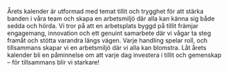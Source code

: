 Årets kalender är utformad med temat tillit och trygghet för att stärka banden i våra team och skapa en arbetsmiljö där alla kan känna sig både sedda och hörda. Vi tror på att en arbetsplats byggd på tillit främjar engagemang, innovation och ett genuint samarbete där vi vågar ta steg framåt och stötta varandra längs vägen. Varje handling spelar roll, och tillsammans skapar vi en arbetsmiljö där vi alla kan blomstra. Låt årets kalender bli en påminnelse om att varje dag investera i tillit och gemenskap – för tillsammans blir vi starkare! 
